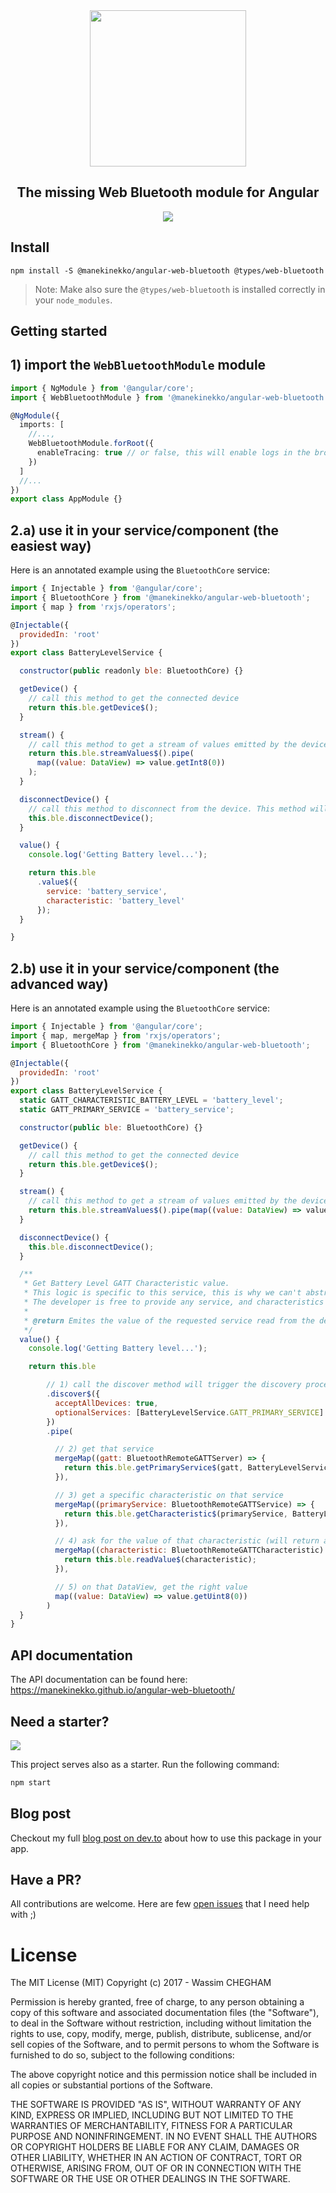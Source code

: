 <div align="center">
  <img src="https://cloud.githubusercontent.com/assets/1699357/21510721/556f650c-cc97-11e6-8a69-ddd67eeeebb8.png" width="250" />
</div>
<h2 align="center">The missing Web Bluetooth module for Angular</h2>
<p align="center"><img src="https://github.com/manekinekko/angular-web-bluetooth/workflows/Node.js%20CI/badge.svg"/></p>

## Install

```
npm install -S @manekinekko/angular-web-bluetooth @types/web-bluetooth
```

> Note: Make also sure the `@types/web-bluetooth` is installed correctly in your `node_modules`.

## Getting started

## 1) import the `WebBluetoothModule` module

```typescript
import { NgModule } from '@angular/core';
import { WebBluetoothModule } from '@manekinekko/angular-web-bluetooth';

@NgModule({
  imports: [
    //...,
    WebBluetoothModule.forRoot({
      enableTracing: true // or false, this will enable logs in the browser's console
    })
  ]
  //...
})
export class AppModule {}
```

## 2.a) use it in your service/component (the easiest way)

Here is an annotated example using the `BluetoothCore` service:

```javascript
import { Injectable } from '@angular/core';
import { BluetoothCore } from '@manekinekko/angular-web-bluetooth';
import { map } from 'rxjs/operators';

@Injectable({
  providedIn: 'root'
})
export class BatteryLevelService {

  constructor(public readonly ble: BluetoothCore) {}

  getDevice() {
    // call this method to get the connected device
    return this.ble.getDevice$();
  }

  stream() {
    // call this method to get a stream of values emitted by the device for a given characteristic
    return this.ble.streamValues$().pipe(
      map((value: DataView) => value.getInt8(0))
    );
  }

  disconnectDevice() {
    // call this method to disconnect from the device. This method will also stop clear all subscribed notifications
    this.ble.disconnectDevice();
  }

  value() {
    console.log('Getting Battery level...');

    return this.ble
      .value$({
        service: 'battery_service',
        characteristic: 'battery_level'
      });
  }

}
```


## 2.b) use it in your service/component (the advanced way)

Here is an annotated example using the `BluetoothCore` service:

```javascript
import { Injectable } from '@angular/core';
import { map, mergeMap } from 'rxjs/operators';
import { BluetoothCore } from '@manekinekko/angular-web-bluetooth';

@Injectable({
  providedIn: 'root'
})
export class BatteryLevelService {
  static GATT_CHARACTERISTIC_BATTERY_LEVEL = 'battery_level';
  static GATT_PRIMARY_SERVICE = 'battery_service';

  constructor(public ble: BluetoothCore) {}

  getDevice() {
    // call this method to get the connected device
    return this.ble.getDevice$();
  }

  stream() {
    // call this method to get a stream of values emitted by the device
    return this.ble.streamValues$().pipe(map((value: DataView) => value.getUint8(0)));
  }

  disconnectDevice() {
    this.ble.disconnectDevice();
  }

  /**
   * Get Battery Level GATT Characteristic value.
   * This logic is specific to this service, this is why we can't abstract it elsewhere.
   * The developer is free to provide any service, and characteristics they want.
   *
   * @return Emites the value of the requested service read from the device
   */
  value() {
    console.log('Getting Battery level...');

    return this.ble

        // 1) call the discover method will trigger the discovery process (by the browser)
        .discover$({
          acceptAllDevices: true,
          optionalServices: [BatteryLevelService.GATT_PRIMARY_SERVICE]
        })
        .pipe(

          // 2) get that service
          mergeMap((gatt: BluetoothRemoteGATTServer) => {
            return this.ble.getPrimaryService$(gatt, BatteryLevelService.GATT_PRIMARY_SERVICE);
          }),

          // 3) get a specific characteristic on that service
          mergeMap((primaryService: BluetoothRemoteGATTService) => {
            return this.ble.getCharacteristic$(primaryService, BatteryLevelService.GATT_CHARACTERISTIC_BATTERY_LEVEL);
          }),

          // 4) ask for the value of that characteristic (will return a DataView)
          mergeMap((characteristic: BluetoothRemoteGATTCharacteristic) => {
            return this.ble.readValue$(characteristic);
          }),

          // 5) on that DataView, get the right value
          map((value: DataView) => value.getUint8(0))
        )
  }
}
```

## API documentation

The API documentation can be found here:  https://manekinekko.github.io/angular-web-bluetooth/

## Need a starter?

<img src="src/assets/screenshot.png"/>

This project serves also as a starter. Run the following command:

```bash
npm start
```

## Blog post

Checkout my full [blog post on dev.to](https://dev.to/angular/the-web-bluetooth-module-for-angular-314b) about how to use this package in your app.

## Have a PR?

All contributions are welcome. Here are few [open issues](https://github.com/manekinekko/angular-web-bluetooth/issues?q=is%3Aissue+is%3Aopen+label%3A%22help+wanted%22) that I need help with ;)

# License

The MIT License (MIT) Copyright (c) 2017 - Wassim CHEGHAM

Permission is hereby granted, free of charge, to any person obtaining a copy of this software and associated documentation files (the "Software"), to deal in the Software without restriction, including without limitation the rights to use, copy, modify, merge, publish, distribute, sublicense, and/or sell copies of the Software, and to permit persons to whom the Software is furnished to do so, subject to the following conditions:

The above copyright notice and this permission notice shall be included in all copies or substantial portions of the Software.

THE SOFTWARE IS PROVIDED "AS IS", WITHOUT WARRANTY OF ANY KIND, EXPRESS OR IMPLIED, INCLUDING BUT NOT LIMITED TO THE WARRANTIES OF MERCHANTABILITY, FITNESS FOR A PARTICULAR PURPOSE AND NONINFRINGEMENT. IN NO EVENT SHALL THE AUTHORS OR COPYRIGHT HOLDERS BE LIABLE FOR ANY CLAIM, DAMAGES OR OTHER LIABILITY, WHETHER IN AN ACTION OF CONTRACT, TORT OR OTHERWISE, ARISING FROM, OUT OF OR IN CONNECTION WITH THE SOFTWARE OR THE USE OR OTHER DEALINGS IN THE SOFTWARE.

